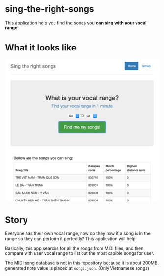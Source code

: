 # sing-the-right-songs
This application help you find the songs you **can sing with your vocal range**!

# What it looks like

<img src="screenshot.png"/>

# Story
Everyone has their own vocal range, how do they now if a song is in the range so they can perform it perfectly? This application will help.

Basically, this app searchs for all the songs from MIDI files, and then compare with user vocal range to list out the most capible songs for user.

The MIDI song database is not in this repository because it is about 200MB, generated note value is placed at `songs.json`. (Only Vietnamese songs)
